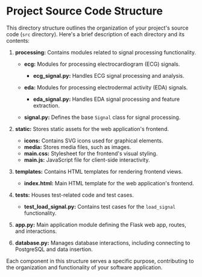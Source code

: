 # Project Source Code Structure

This directory structure outlines the organization of your project's source code (`src` directory). Here's a brief description of each directory and its contents:

1. **processing:** Contains modules related to signal processing functionality.

   - **ecg:** Modules for processing electrocardiogram (ECG) signals.

     - **ecg_signal.py:** Handles ECG signal processing and analysis.

   - **eda:** Modules for processing electrodermal activity (EDA) signals.

     - **eda_signal.py:** Handles EDA signal processing and feature extraction.

   - **signal.py:** Defines the base `Signal` class for signal processing.

2. **static:** Stores static assets for the web application's frontend.

   - **icons:** Contains SVG icons used for graphical elements.
   - **media:** Stores media files, such as images.
   - **main.css:** Stylesheet for the frontend's visual styling.
   - **main.js:** JavaScript file for client-side interactivity.

3. **templates:** Contains HTML templates for rendering frontend views.

   - **index.html:** Main HTML template for the web application's frontend.

4. **tests:** Houses test-related code and test cases.

   - **test_load_signal.py:** Contains test cases for the `load_signal` functionality.

5. **app.py:** Main application module defining the Flask web app, routes, and interactions.

6. **database.py:** Manages database interactions, including connecting to PostgreSQL and data insertion.

Each component in this structure serves a specific purpose, contributing to the organization and functionality of your software application.